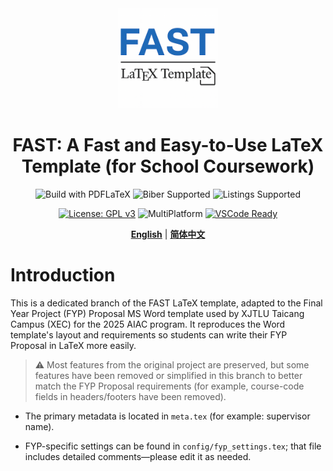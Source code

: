 <div align="center">
  <img src="./assets/images/logo.png" alt="FAST Logo" width="160" />
  <h1>FAST: A Fast and Easy-to-Use LaTeX Template (for School Coursework)</h1>
</div>

<div align="center">

<!-- PDFLaTeX, Biber, BibLaTeX, listings -->
![Build with PDFLaTeX](https://img.shields.io/badge/build-PDFLaTeX-blue)
![Biber Supported](https://img.shields.io/badge/biblatex-biber-yellow)
![Listings Supported](https://img.shields.io/badge/code-listings-green)

</div>

<div align="center">

[![License: GPL v3](https://img.shields.io/badge/License-GPLv3-blue.svg)](https://www.gnu.org/licenses/gpl-3.0)
![MultiPlatform](https://img.shields.io/badge/multi%20platform%20support-Windows%20%7C%20Linux-lightgrey)
[![VSCode Ready](https://img.shields.io/badge/Editor-VSCode-blue)](https://code.visualstudio.com/)

</div>

<div align="center">

[**English**](./README_EN.md) | [**简体中文**](./README.md)

</div>

# Introduction

This is a dedicated branch of the FAST LaTeX template, adapted to the Final Year Project (FYP) Proposal MS Word template used by XJTLU Taicang Campus (XEC) for the 2025 AIAC program. It reproduces the Word template's layout and requirements so students can write their FYP Proposal in LaTeX more easily.

> ⚠️ Most features from the original project are preserved, but some features have been removed or simplified in this branch to better match the FYP Proposal requirements (for example, course-code fields in headers/footers have been removed).

- The primary metadata is located in `meta.tex` (for example: supervisor name).

- FYP-specific settings can be found in `config/fyp_settings.tex`; that file includes detailed comments—please edit it as needed.